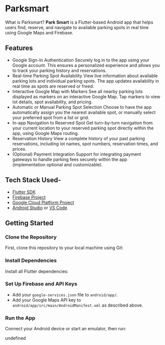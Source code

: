 # Parksmart

What is Parksmart?
**Park Smart** is a Flutter-based Android app that helps users find, reserve, and navigate to available parking spots in real time using Google Maps and Firebase.

## Features

- Google Sign-In Authentication
  Securely log in to the app using your Google account. This ensures a personalized experience and allows you to track your parking history and reservations.
- Real-time Parking Spot Availability
  View live information about available parking lots and individual parking spots. The app updates availability in real time as spots are reserved or freed.
- Interactive Google Map with Markers
  See all nearby parking lots displayed as markers on an interactive Google Map. Tap markers to view lot details, spot availability, and pricing.
- Automatic or Manual Parking Spot Selection
  Choose to have the app automatically assign you the nearest available spot, or manually select your preferred spot from a list or grid.
- In-app Navigation to Reserved Spot
  Get turn-by-turn navigation from your current location to your reserved parking spot directly within the app, using Google Maps routing.
- Reservation History
  View a complete history of your past parking reservations, including lot names, spot numbers, reservation times, and prices.
- (Optional) Payment Integration
  Support for integrating payment gateways to handle parking fees securely within the app (implementation optional and customizable).

## Tech Stack Used-

- [Flutter SDK](https://flutter.dev/docs/get-started/install)
- [Firebase Project](https://console.firebase.google.com/)
- [Google Cloud Platform Project](https://console.cloud.google.com/)
- [Android Studio](https://developer.android.com/studio) or [VS Code](https://code.visualstudio.com/)

## Getting Started

### Clone the Repository

First, clone this repository to your local machine using Git:


### Install Dependencies

Install all Flutter dependencies:


### Set Up Firebase and API Keys

- Add your `google-services.json` file to `android/app/`.
- Add your Google Maps API key to `android/app/src/main/AndroidManifest.xml` as described above.

### Run the App

Connect your Android device or start an emulator, then run:

undefined
